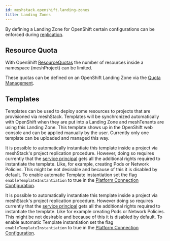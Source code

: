 ```yaml
---
id: meshstack.openshift.landing-zones
title: Landing Zones
---
```


By defining a Landing Zone for OpenShift certain configurations can be enforced during [replication](meshcloud.tenant.md).

## Resource Quota

With OpenShift [ResourceQuotas](https://docs.openshift.com/container-platform/3.11/dev_guide/compute_resources.html) the number of resources inside a namespace (meshProject) can be limited.

These quotas can be defined on an OpenShift Landing Zone via the [Quota Management](administration.landing-zones.md#defining-quotas).

## Templates

Templates can be used to deploy some resources to projects that are provisioned via meshStack. Templates will be synchronized automatically with OpenShift when they are put into a Landing Zone and meshTenants are using this Landing Zone. This template shows up in the OpenShift web console and can be applied manually by the user. Currently only one template can be uploaded and managed this way.

It is possible to automatically instantiate this template inside a project via meshStack's project replication procedure. However, doing so requires currently that the [service principal](meshstack.openshift.index.md#replicator-service-account) gets all the additional rights required to instantiate the template. Like, for example, creating Pods or Network Policies. This might be not desirable and because of this it is disabled by default. To enable automatic Template instantiation set the flag `enableTemplateInstantiation` to true in the [Platform Connection Configuration](administration.platforms.md#platform-connection-config).

It is possible to automatically instantiate this template inside a project via meshStack's project replication procedure. However doing so requires currently that the [service principal](meshstack.openshift.index.md#replicator-service-account) gets all the additional rights required to instantiate the template. Like for example creating Pods or Network Policies. This might be not desirable and because of this it is disabled by default. To enable automatic Template instantiation set the flag `enableTemplateInstantiation` to true in the [Platform Connection Configuration](administration.platforms.md#platform-connection-config).
